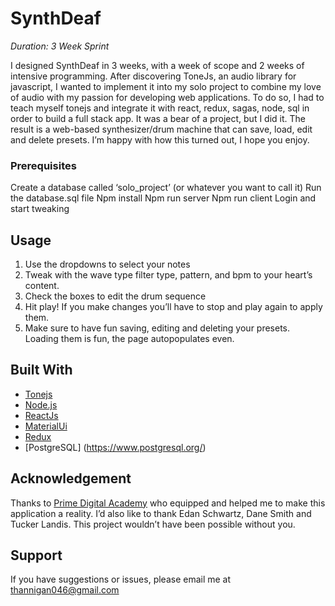 # SynthDeaf 


_Duration: 3 Week Sprint_

I designed SynthDeaf in 3 weeks, with a week of scope and 2 weeks of intensive programming. After discovering ToneJs, an audio library for javascript, I wanted to implement it into my solo project to combine my love of audio with my passion for developing web applications. To do so, I had to teach myself tonejs and integrate it with react, redux, sagas, node, sql in order to build a full stack app. It was a bear of a project, but I did it. The result is a web-based synthesizer/drum machine that can save, load, edit and delete presets. I’m happy with how this turned out, I hope you enjoy. 


### Prerequisites

Create a database called ‘solo_project’ (or whatever you want to call it) 
Run the database.sql file
Npm install 
Npm run server
Npm run client
Login and start tweaking

## Usage


1. Use the dropdowns to select your notes
2. Tweak with the wave type filter type, pattern, and bpm to your heart’s content. 
3.  Check the boxes to edit the drum sequence
4. Hit play! If you make changes you’ll have to stop and play again to apply them.
5. Make sure to have fun saving, editing and deleting your presets. Loading them is fun, the page autopopulates even. 



## Built With

- [Tonejs](https://tonejs.github.io/)
- [Node.js](https://nodejs.org/en/)
- [ReactJs](https://reactjs.org/)
- [MaterialUi](https://mui.com/)
- [Redux](https://redux.js.org/)
- [PostgreSQL]  (https://www.postgresql.org/)



## Acknowledgement
Thanks to [Prime Digital Academy](www.primeacademy.io) who equipped and helped me to make this application a reality. I’d also like to thank Edan Schwartz, Dane Smith and Tucker Landis. This project wouldn’t have been possible without you. 

## Support
If you have suggestions or issues, please email me at thannigan046@gmail.com

